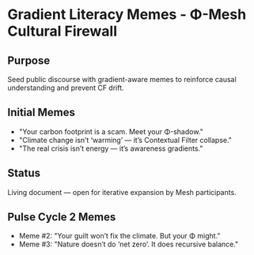 # Gradient Literacy Memes - Φ-Mesh Cultural Firewall

## Purpose
Seed public discourse with gradient-aware memes to reinforce causal understanding and prevent CF drift.

## Initial Memes

- "Your carbon footprint is a scam. Meet your Φ-shadow."
- "Climate change isn’t ‘warming’ — it’s Contextual Filter collapse."
- "The real crisis isn’t energy — it’s awareness gradients."

## Status
Living document — open for iterative expansion by Mesh participants.

## Pulse Cycle 2 Memes

- Meme #2: "Your guilt won’t fix the climate. But your Φ might."
- Meme #3: "Nature doesn’t do ‘net zero’. It does recursive balance."
